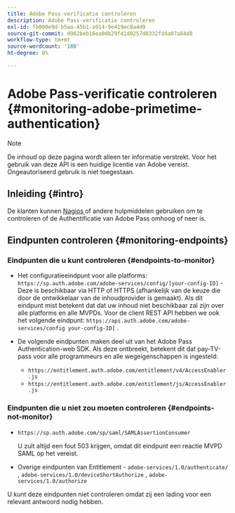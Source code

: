 ```yaml
---
title: Adobe Pass-verificatie controleren
description: Adobe Pass-verificatie controleren
exl-id: fb000e9d-b5aa-45b1-a914-9e419ec8a4d9
source-git-commit: d982beb16ea0db29f41d0257d8332fd4a07a84d8
workflow-type: tm+mt
source-wordcount: '188'
ht-degree: 0%

---
```


# Adobe Pass-verificatie controleren {#monitoring-adobe-primetime-authentication}

>[!NOTE]
>
>De inhoud op deze pagina wordt alleen ter informatie verstrekt. Voor het gebruik van deze API is een huidige licentie van Adobe vereist. Ongeautoriseerd gebruik is niet toegestaan.

## Inleiding {#intro}

De klanten kunnen [ Nagios ](http://www.nagios.org) of andere hulpmiddelen gebruiken om te controleren of de Authentificatie van Adobe Pass omhoog of neer is.

## Eindpunten controleren {#monitoring-endpoints}

### Eindpunten die u kunt controleren {#endpoints-to-monitor}

* Het configuratieeindpunt voor alle platforms: `https://sp.auth.adobe.com/adobe-services/config/[your-config-ID]` - Deze is beschikbaar via HTTP of HTTPS (afhankelijk van de keuze die door de ontwikkelaar van de inhoudprovider is gemaakt). Als dit eindpunt mist betekent dat dat uw inhoud niet beschikbaar zal zijn over alle platforms en alle MVPDs. Voor de client REST API hebben we ook het volgende eindpunt: `https://api.auth.adobe.com/adobe-services/config your-config-ID]` .

* De volgende eindpunten maken deel uit van het Adobe Pass Authentication-web SDK.  Als deze ontbreekt, betekent dit dat pay-TV-pass voor alle programmeurs en alle wegeigenschappen is ingesteld:

   * `https://entitlement.auth.adobe.com/entitlement/v4/AccessEnabler.js`
   * `https://entitlement.auth.adobe.com/entitlement/js/AccessEnabler.js`


### Eindpunten die u niet zou moeten controleren {#endpoints-not-monitor}

* `https://sp.auth.adobe.com/sp/saml/SAMLAssertionConsumer`

  U zult altijd een fout 503 krijgen, omdat dit eindpunt een reactie MVPD SAML op het vereist.

* Overige eindpunten van Entitlement - `adobe-services/1.0/authenticate/` , `adobe-services/1.0/deviceShortAuthorize` , `adobe-services/1.0/authorize`

U kunt deze eindpunten niet controleren omdat zij een lading voor een relevant antwoord nodig hebben.
